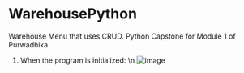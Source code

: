 # WarehousePython
Warehouse Menu that uses CRUD. Python Capstone for Module 1 of Purwadhika

1. When the program is initialized: \n
![image](https://github.com/nneguita/WarehousePython/assets/142083724/3a41ef30-aa72-4e6e-89d8-9ee5d305ca97)
